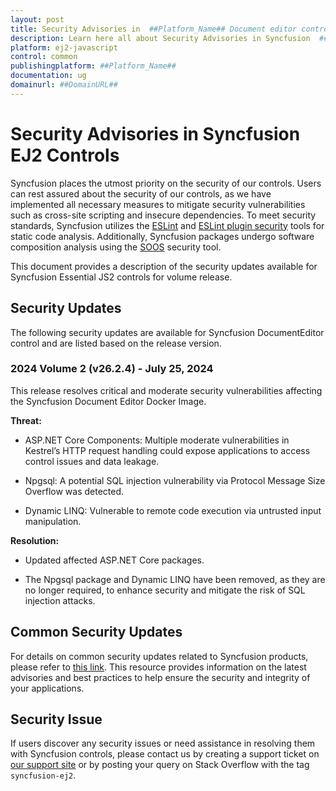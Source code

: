 ```yaml
---
layout: post
title: Security Advisories in  ##Platform_Name## Document editor control | Syncfusion
description: Learn here all about Security Advisories in Syncfusion  ##Platform_Name##  Document editor control of Syncfusion Essential JS 2 and more.
platform: ej2-javascript
control: common
publishingplatform: ##Platform_Name##
documentation: ug
domainurl: ##DomainURL##
---
```


# Security Advisories in Syncfusion EJ2 Controls

Syncfusion places the utmost priority on the security of our controls. Users can rest assured about the security of our controls, as we have implemented all necessary measures to mitigate security vulnerabilities such as cross-site scripting and insecure dependencies. To meet security standards, Syncfusion utilizes the [ESLint](https://eslint.org/) and [ESLint plugin security](https://github.com/eslint-community/eslint-plugin-security#rules) tools for static code analysis. Additionally, Syncfusion packages undergo software composition analysis using the [SOOS](https://soos.io/) security tool.

This document provides a description of the security updates available for Syncfusion Essential JS2 controls for volume release.

## Security Updates

The following security updates are available for Syncfusion DocumentEditor control and are listed based on the release version. 

### 2024 Volume 2 (v26.2.4) - July 25, 2024

This release resolves critical and moderate security vulnerabilities affecting the Syncfusion Document Editor Docker Image.

**Threat:**

* ASP.NET Core Components: Multiple moderate vulnerabilities in Kestrel’s HTTP request handling could expose applications to access control issues and data leakage.

* Npgsql: A potential SQL injection vulnerability via Protocol Message Size Overflow was detected.

* Dynamic LINQ: Vulnerable to remote code execution via untrusted input manipulation.

**Resolution:**

* Updated affected ASP.NET Core packages.

* The Npgsql package and Dynamic LINQ have been removed, as they are no longer required, to enhance security and mitigate the risk of SQL injection attacks.

## Common Security Updates

For details on common security updates related to Syncfusion products, please refer to [this link](https://ej2.syncfusion.com/documentation/security-advisories). This resource provides information on the latest advisories and best practices to help ensure the security and integrity of your applications.

## Security Issue

If users discover any security issues or need assistance in resolving them with Syncfusion controls, please contact us by creating a support ticket on [our support site](https://syncfusion.com/support) or by posting your query on Stack Overflow with the tag `syncfusion-ej2`.